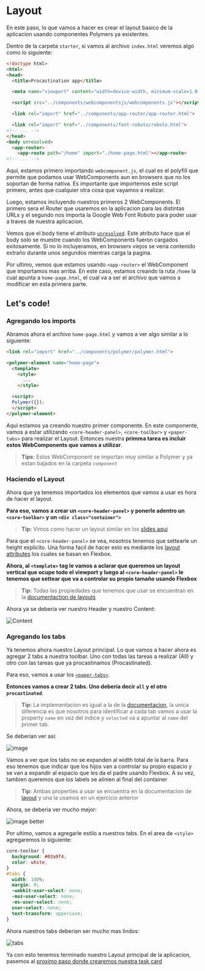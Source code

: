 # Layout

En este paso, lo que vamos a hacer es crear el layout basico de la aplicacion usando componentes Polymers ya existentes.

Dentro de la carpeta `starter`, si vamos al archivo `index.html` veremos algo como lo siguiente:

````html
<!doctype html>
<html>
<head>
  <title>Procastination app</title>

  <meta name="viewport" content="width=device-width, minimum-scale=1.0, initial-scale=1.0, user-scalable=yes">

  <script src="../components/webcomponentsjs/webcomponents.js"></script>

  <link rel="import" href="../components/app-router/app-router.html">

  <link rel="import" href="../components/font-roboto/roboto.html">
<!-- ... -->
</head>
<body unresolved>
  <app-router>
    <app-route path="/home" import="./home-page.html"></app-route>
<!-- ... -->
````

Aqui, estamos primero importando `webcomponent.js`, el cual es el polyfill que permite que podamos usar WebComponents aun en browsers que no los soportan de forma nativa. Es importante que importemos este script primero, antes que cualquier otra cosa que vayamos a realizar.

Luego, estamos incluyendo nuestros primeros 2 WebComponents. El primero sera el Router que usaremos en la aplicacion para las distintas URLs y el segundo nos importa la Google Web Font Roboto para poder usar a traves de nuestra aplicacion.

Vemos que el body tiene el atributo [`unresolved`](https://www.polymer-project.org/articles/styling-elements.html#preventing-fouc). Este atributo hace que el body solo se muestre cuando los WebComponents fueron cargados exitosamente. Si no lo incluyeramos, en browsers viejos se veria contenido extraño durante unos segundos mientras carga la pagina.

Por ultimo, vemos que estamos usando `<app-router>` el WebComponent que importamos mas arriba. En este caso, estamos creando la ruta `/home` la cual apunta a `home-page.html`, el cual va a ser el archivo que vamos a modificar en esta primera parte.

## Let's code!

### Agregando los imports

Abramos ahora el archivo `home-page.html` y vamos a ver algo similar a lo siguiente:

````html
<link rel="import" href="../components/polymer/polymer.html">

<polymer-element name="home-page">
  <template>
    <style>
      ...
    </style>

  <script>
  Polymer({});
  </script>
</polymer-element>
````

Aqui estamos ya creando nuestro primer componente. En este componente, vamos a estar utilizando `<core-header-panel>`, `<core-toolbar>` y `<paper-tabs>` para realizar el Layout.  Entonces nuestra **primrea tarea es incluir estos WebComponents que vamos a utilizar**. 

> **Tips:** Estos WebComponent se importan muy similar a Polymer y ya estan bajados en la carpeta `component`

### Haciendo el Layout

Ahora que ya tenemos importados los elementos que vamos a usar es hora de hacer el layout.

**Para eso, vamos a crear un `<core-header-panel>` y ponerle adentro un `<core-toolbar>` y un `<div class="container">`**

> **Tip:** Vimos como hacer un layout similar en los [slides aqui](https://docs.google.com/a/gon.to/presentation/d/1Xyr5LotQUDT9O8sH7Eau5-7SGXwMvys8FR0BjrI8oqo/edit#slide=id.g3a1d4647c_2_554)

Para que el `<core-header-panel>` se vea, nosotros tenemos que settearle un height explicito. Una forma facil de hacer esto es mediante los [layout attributes](https://www.polymer-project.org/docs/polymer/layout-attrs.html) los cuales se basan en Flexbox.

**Ahora, al `<template>` tag le vamos a aclarar que queremos un layout vertical que ocupe todo el viewport y luego al `<core-header-panel>` le tenemos que settear que va a controlar su propio tamaño usando Flexbox**

> **Tip:** Todas las propiedades que tenemos que usar se encuentran en la [documentaction de layouts](https://www.polymer-project.org/docs/polymer/layout-attrs.html)

Ahora ya se deberia ver nuestro Header y nuestro Content:

![Content](https://cloudup.com/ctJlNFQtuls+)

### Agregando los tabs

Ya tenemos ahora nuestro Layout principal. Lo que vamos a hacer ahora es agregar 2 tabs a nuestra toolbar. Uno con todas las tareas a realizar (All) y otro con las tareas que ya procastinamos (Procastinated).

Para eso, vamos a usar los [`<paper-tabs>`](https://www.polymer-project.org/docs/elements/paper-elements.html#paper-tabs). 

**Entonces vamos a crear 2 tabs. Uno deberia decir `all` y el otro `procastinated`**. 

> **Tip:** La implementacion es igual a la de la [documentacion](https://www.polymer-project.org/docs/elements/paper-elements.html#paper-tabs), la unica diferencia es que nosotros para identificar a cada tab vamos a usar la property `name` en vez del indice y `selected` va a apuntar al `name` del primer tab.

Se deberian ver asi:

![image](https://cloudup.com/cyM7EWHgwNU+)

Vamos a ver que los tabs no se expanden al width total de la barra. Para eso tenemos que indicar que los hijos van a controlar su propio espacio y se van a expandir al espacio que les da el padre usando Flexbox. A su vez, tambien queremos que los labels se alinien al final del container

> **Tip:** Ambas properties a usar se encuentra en la documentacion de [layout](https://www.polymer-project.org/docs/polymer/layout-attrs.html) y una la usamos en un ejercicio anterior

Ahora, se deberia ver mucho mejor:

![image better](https://cloudup.com/cw2l4W8eK-e+)

Por ultimo, vamos a agregarle estilo a nuestros tabs. En el area de `<style>` agregaremos lo siguiente:

````css
core-toolbar {
  background: #03a9f4;
  color: white;
}
#tabs {
  width: 100%;
  margin: 0;
  -webkit-user-select: none;
  -moz-user-select: none;
  -ms-user-select: none;
  user-select: none;
  text-transform: uppercase;
}
````

Ahora nuestros tabs deberian ser mucho mas lindos:

![tabs](https://cloudup.com/ck4hF90JoZZ+)

Ya con esto tenemos terminado nuestro Layout principal de la aplicacion, pasemos al [proximo paso donde crearemos nuestra task card](3-create-first-element.md)





